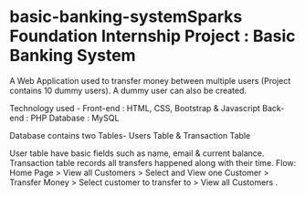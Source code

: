 # basic-banking-systemSparks Foundation Internship Project : Basic Banking System
A Web Application used to transfer money between multiple users (Project contains 10 dummy users). A dummy user can also be created.

Technology used -
Front-end : HTML, CSS, Bootstrap & Javascript
Back-end : PHP
Database : MySQL

Database contains two Tables- Users Table & Transaction Table

User table have basic fields such as name, email & current balance.
Transaction table records all transfers happened along with their time.
Flow: Home Page > View all Customers > Select and View one Customer > Transfer Money > Select customer to transfer to > View all Customers .

